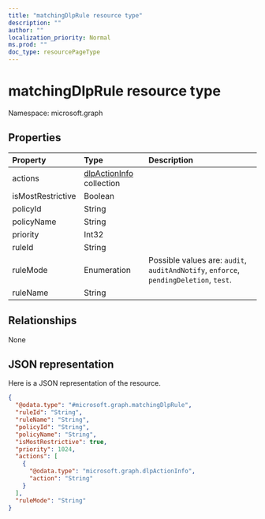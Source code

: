```yaml
---
title: "matchingDlpRule resource type"
description: ""
author: ""
localization_priority: Normal
ms.prod: ""
doc_type: resourcePageType
---
```


# matchingDlpRule resource type


Namespace: microsoft.graph



## Properties
|Property|Type|Description|
|:---|:---|:---|
|actions|[dlpActionInfo](../resources/dlpactioninfo.md) collection||
|isMostRestrictive|Boolean||
|policyId|String||
|policyName|String||
|priority|Int32||
|ruleId|String||
|ruleMode|Enumeration| Possible values are: `audit`, `auditAndNotify`, `enforce`, `pendingDeletion`, `test`.|
|ruleName|String||

## Relationships
None

## JSON representation
Here is a JSON representation of the resource.
<!-- {
  "blockType": "resource",
  "@odata.type": "microsoft.graph.matchingDlpRule"
}
-->
``` json
{
  "@odata.type": "#microsoft.graph.matchingDlpRule",
  "ruleId": "String",
  "ruleName": "String",
  "policyId": "String",
  "policyName": "String",
  "isMostRestrictive": true,
  "priority": 1024,
  "actions": [
    {
      "@odata.type": "microsoft.graph.dlpActionInfo",
      "action": "String"
    }
  ],
  "ruleMode": "String"
}
```

